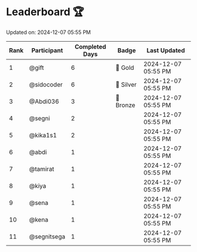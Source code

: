 # Leaderboard 🏆

Updated on: 2024-12-07 05:55 PM

| Rank | Participant       | Completed Days | Badge      | Last Updated         |
|------|-------------------|----------------|------------|----------------------|
| 1    | @gift             | 6              | 🏅 Gold     | 2024-12-07 05:55 PM |
| 2    | @sidocoder        | 6              | 🥈 Silver   | 2024-12-07 05:55 PM |
| 3    | @Abdi036          | 3              | 🥉 Bronze   | 2024-12-07 05:55 PM |
| 4    | @segni            | 2              |            | 2024-12-07 05:55 PM |
| 5    | @kika1s1          | 2              |            | 2024-12-07 05:55 PM |
| 6    | @abdi             | 1              |            | 2024-12-07 05:55 PM |
| 7    | @tamirat          | 1              |            | 2024-12-07 05:55 PM |
| 8    | @kiya             | 1              |            | 2024-12-07 05:55 PM |
| 9    | @sena             | 1              |            | 2024-12-07 05:55 PM |
| 10   | @kena             | 1              |            | 2024-12-07 05:55 PM |
| 11   | @segnitsega       | 1              |            | 2024-12-07 05:55 PM |
